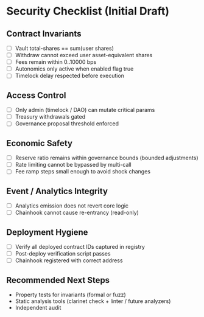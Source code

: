# Security Checklist (Initial Draft)

## Contract Invariants
- [ ] Vault total-shares == sum(user shares)
- [ ] Withdraw cannot exceed user asset-equivalent shares
- [ ] Fees remain within 0..10000 bps
- [ ] Autonomics only active when enabled flag true
- [ ] Timelock delay respected before execution

## Access Control
- [ ] Only admin (timelock / DAO) can mutate critical params
- [ ] Treasury withdrawals gated
- [ ] Governance proposal threshold enforced

## Economic Safety
- [ ] Reserve ratio remains within governance bounds (bounded adjustments)
- [ ] Rate limiting cannot be bypassed by multi-call
- [ ] Fee ramp steps small enough to avoid shock changes

## Event / Analytics Integrity
- [ ] Analytics emission does not revert core logic
- [ ] Chainhook cannot cause re-entrancy (read-only)

## Deployment Hygiene
- [ ] Verify all deployed contract IDs captured in registry
- [ ] Post-deploy verification script passes
- [ ] Chainhook registered with correct address

## Recommended Next Steps
- Property tests for invariants (formal or fuzz)
- Static analysis tools (clarinet check + linter / future analyzers)
- Independent audit
